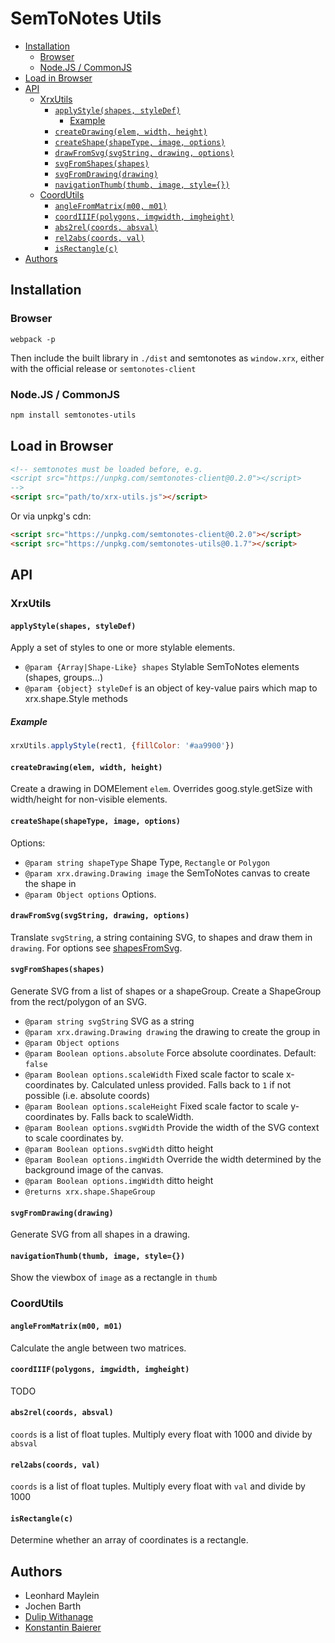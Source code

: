 # SemToNotes Utils

<!-- BEGIN-MARKDOWN-TOC -->
* [Installation](#installation)
	* [Browser](#browser)
	* [Node.JS / CommonJS](#nodejs--commonjs)
* [Load in Browser](#load-in-browser)
* [API](#api)
	* [XrxUtils](#xrxutils)
		* [`applyStyle(shapes, styleDef)`](#applystyleshapes-styledef)
			* [Example](#example)
		* [`createDrawing(elem, width, height)`](#createdrawingelem-width-height)
		* [`createShape(shapeType, image, options)`](#createshapeshapetype-image-options)
		* [`drawFromSvg(svgString, drawing, options)`](#drawfromsvgsvgstring-drawing-options)
		* [`svgFromShapes(shapes)`](#svgfromshapesshapes)
		* [`svgFromDrawing(drawing)`](#svgfromdrawingdrawing)
		* [`navigationThumb(thumb, image, style={})`](#navigationthumbthumb-image-style---)
	* [CoordUtils](#coordutils)
		* [`angleFromMatrix(m00, m01)`](#anglefrommatrixm00-m01)
		* [`coordIIIF(polygons, imgwidth, imgheight)`](#coordiiifpolygons-imgwidth-imgheight)
		* [`abs2rel(coords, absval)`](#abs2relcoords-absval)
		* [`rel2abs(coords, val)`](#rel2abscoords-val)
		* [`isRectangle(c)`](#isrectanglec)
* [Authors](#authors)

<!-- END-MARKDOWN-TOC -->

## Installation

### Browser

```
webpack -p
```

Then include the built library in `./dist` and semtonotes as `window.xrx`, either with the official release or `semtonotes-client`

### Node.JS / CommonJS

```sh
npm install semtonotes-utils
```

## Load in Browser

```html
<!-- semtonotes must be loaded before, e.g.
<script src="https://unpkg.com/semtonotes-client@0.2.0"></script>
-->
<script src="path/to/xrx-utils.js"></script>
```

Or via unpkg's cdn:

```html
<script src="https://unpkg.com/semtonotes-client@0.2.0"></script>
<script src="https://unpkg.com/semtonotes-utils@0.1.7"></script>
```

## API

<!-- BEGIN-RENDER src/xrx-utils.js -->
### XrxUtils
#### `applyStyle(shapes, styleDef)`
Apply a set of styles to one or more stylable elements.

- `@param {Array|Shape-Like} shapes` Stylable SemToNotes elements (shapes, groups...)
- `@param {object} styleDef` is an object of key-value pairs which map to xrx.shape.Style
methods

##### Example

```js
xrxUtils.applyStyle(rect1, {fillColor: '#aa9900'})
```
#### `createDrawing(elem, width, height)`
Create a drawing in DOMElement `elem`. Overrides goog.style.getSize with
width/height for non-visible elements.
#### `createShape(shapeType, image, options)`
Options:
- `@param string shapeType` Shape Type, `Rectangle` or `Polygon`
- `@param xrx.drawing.Drawing image` the SemToNotes canvas to create the shape in
- `@param Object options` Options.
#### `drawFromSvg(svgString, drawing, options)`
Translate `svgString`, a string containing SVG, to shapes and draw them
in `drawing`.
For options see [shapesFromSvg](#shapesFromSvg).
#### `svgFromShapes(shapes)`
Generate SVG from a list of shapes or a shapeGroup.
Create a ShapeGroup from the rect/polygon of an SVG.
- `@param string svgString` SVG as a string
- `@param xrx.drawing.Drawing drawing` the drawing to create the group in
- `@param Object options`
- `@param Boolean options.absolute` Force absolute coordinates. Default: `false`
- `@param Boolean options.scaleWidth` Fixed scale factor to scale x-coordinates by.
      Calculated unless provided. Falls back to `1` if not possible (i.e. absolute coords)
- `@param Boolean options.scaleHeight` Fixed scale factor to scale y-coordinates by. Falls back to scaleWidth.
- `@param Boolean options.svgWidth` Provide the width of the SVG context to scale coordinates by.
- `@param Boolean options.svgWidth` ditto height
- `@param Boolean options.imgWidth` Override the width determined by the background image of the canvas.
- `@param Boolean options.imgWidth` ditto height
- `@returns xrx.shape.ShapeGroup`
#### `svgFromDrawing(drawing)`
Generate SVG from all shapes in a drawing.
#### `navigationThumb(thumb, image, style={})`
Show the viewbox of `image` as a rectangle in `thumb`

<!-- END-RENDER -->

<!-- BEGIN-RENDER src/coord-utils.js -->
### CoordUtils
#### `angleFromMatrix(m00, m01)`
Calculate the angle between two matrices.
#### `coordIIIF(polygons, imgwidth, imgheight)`
TODO
#### `abs2rel(coords, absval)`
`coords` is a list of float tuples. Multiply every float with 1000 and divide by `absval`
#### `rel2abs(coords, val)`
`coords` is a list of float tuples. Multiply every float with `val` and divide by 1000
#### `isRectangle(c)`
Determine whether an array of coordinates is a rectangle.

<!-- END-RENDER -->

## Authors

* Leonhard Maylein
* Jochen Barth
* [Dulip Withanage](https://github.com/withanage)
* [Konstantin Baierer](https://github.com/kba)
